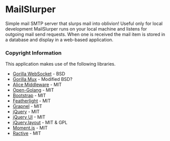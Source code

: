 # MailSlurper

Simple mail SMTP server that slurps mail into oblivion! Useful only for local development MailSlurper runs on your local machine and listens for outgoing mail send requests. When one is received the mail item is stored in a database and display in a web-based application.



### Copyright Information
This application makes use of the following libraries.

* [Gorilla WebSocket](https://github.com/gorilla/websocket) - BSD
* [Gorilla Mux](https://github.com/gorilla/mux) - Modified BSD?
* [Alice Middleware](https://github.com/justinas/alice) - MIT
* [Open-Golang](https://github.com/skratchdot/open-golang) - MIT
* [Bootstrap](http://getbootstrap.com/) - MIT
* [Featherlight](https://github.com/noelboss/featherlight/) - MIT
* [Grapnel](https://github.com/EngineeringMode/Grapnel.js) - MIT
* [jQuery](http://jquery.com/) - MIT
* [jQuery UI](http://jqueryui.com) - MIT
* [jQuery.layout](http://layout.jquery-dev.com) - MIT & GPL
* [Moment.js](http://momentjs.com) - MIT
* [Ractive](http://ractivejs.org) - MIT

